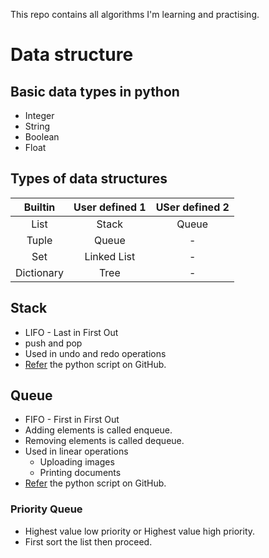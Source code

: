 This repo contains all algorithms I'm learning and practising.
# Data structure
## Basic data types in python
- Integer
- String
- Boolean
- Float
## Types of data structures
Builtin | User defined 1 | USer defined 2 
:---:|:---:|:-----:
List | Stack | Queue
Tuple | Queue | -
Set | Linked List | -
Dictionary | Tree | - 

## Stack
- LIFO - Last in First Out
- push and pop
- Used in undo and redo operations
- [Refer](https://github.com/Dhamu785/Data-Structures-and-Algorithms/blob/main/02%20Stack/01_stack.py) the python script on GitHub.

## Queue
- FIFO - First in First Out
- Adding elements is called enqueue.
- Removing elements is called dequeue.
- Used in linear operations
	- Uploading images
	- Printing documents
- [Refer](https://github.com/Dhamu785/Data-Structures-and-Algorithms/blob/main/03%20Queue/01_que.py) the python script on GitHub.
### Priority Queue
- Highest value low priority or Highest value high priority.
- First sort the list then proceed.
